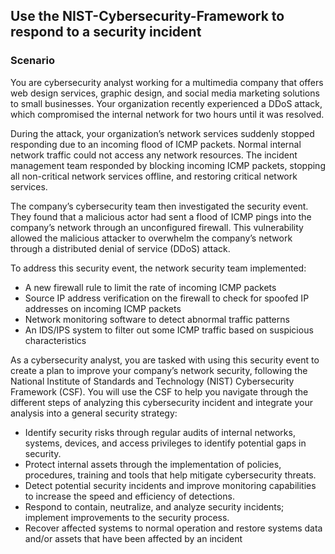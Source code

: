 ## Use the NIST-Cybersecurity-Framework to respond to a security incident 
### Scenario
You are cybersecurity analyst working for a multimedia company that offers web design services, graphic design, and social media marketing solutions to small businesses. Your organization recently experienced a DDoS attack, which compromised the internal network for two hours until it was resolved. 

During the attack, your organization’s network services suddenly stopped responding due to an incoming flood of ICMP packets. Normal internal network traffic could not access any network resources. The incident management team responded by blocking incoming ICMP packets, stopping all non-critical network services offline, and restoring critical network services. 

The company’s cybersecurity team then investigated the security event. They found that a malicious actor had sent a flood of ICMP pings into the company’s network through an unconfigured firewall. This vulnerability allowed the malicious attacker to overwhelm the company’s network through a distributed denial of service (DDoS) attack. 

To address this security event, the network security team implemented: 
-	A new firewall rule to limit the rate of incoming ICMP packets
-	Source IP address verification on the firewall to check for spoofed IP addresses on incoming ICMP packets
-	Network monitoring software to detect abnormal traffic patterns
-	An IDS/IPS system to filter out some ICMP traffic based on suspicious characteristics

As a cybersecurity analyst, you are tasked with using this security event to create a plan to improve your company’s network security, following the National Institute of Standards and Technology (NIST) Cybersecurity Framework (CSF). You will use the CSF to help you navigate through the different steps of analyzing this cybersecurity incident and integrate your analysis into a general security strategy:

- Identify security risks through regular audits of internal networks, systems, devices, and access privileges to identify potential gaps in security. 
-	Protect internal assets through the implementation of policies, procedures, training and tools that help mitigate cybersecurity threats. 
-	Detect potential security incidents and improve monitoring capabilities to increase the speed and efficiency of detections. 
-	Respond to contain, neutralize, and analyze security incidents; implement improvements to the security process. 
-	Recover affected systems to normal operation and restore systems data and/or assets that have been affected by an incident
